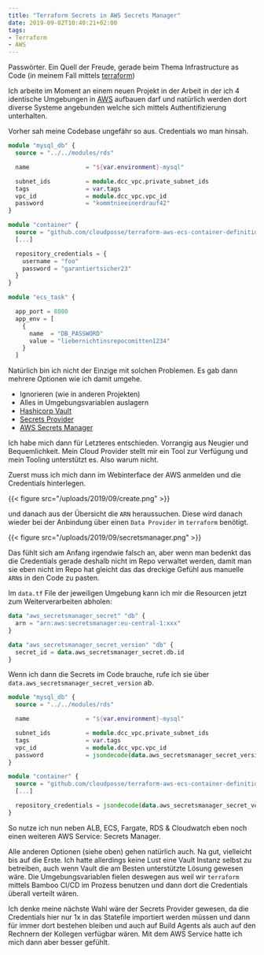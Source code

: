 ```yaml
---
title: "Terraform Secrets in AWS Secrets Manager"
date: 2019-09-02T10:40:21+02:00
tags:
- Terraform
- AWS
---
```


Passwörter. Ein Quell der Freude, gerade beim Thema Infrastructure as Code
(in meinem Fall mittels [terraform](https://terraform.io))

Ich arbeite im Moment an einem neuen Projekt in der Arbeit in der ich
4 identische Umgebungen in [AWS](https://aws.amazon.com/) aufbauen darf und
natürlich werden dort diverse Systeme angebunden welche sich mittels
Authentifizierung unterhalten.

Vorher sah meine Codebase ungefähr so aus. Credentials wo man hinsah.

``` terraform
module "mysql_db" {
  source = "../../modules/rds"

  name                = "${var.environment}-mysql"

  subnet_ids          = module.dcc_vpc.private_subnet_ids
  tags                = var.tags
  vpc_id              = module.dcc_vpc.vpc_id
  password            = "kommtnieeinerdrauf42"
}

module "container" {
  source = "github.com/cloudposse/terraform-aws-ecs-container-definition"
  [...]

  repository_credentials = {
    username = "foo"
    password = "garantiertsicher23"
  }
}

module "ecs_task" {

  app_port = 8080
  app_env = [
    {
      name  = "DB_PASSWORD"
      value = "liebernichtinsrepocomitten1234"
    }
  ]
```

Natürlich bin ich nicht der Einzige mit solchen Problemen.
Es gab dann mehrere Optionen wie ich damit umgehe.

* Ignorieren (wie in anderen Projekten)
* Alles in Umgebungsvariablen auslagern
* [Hashicorp Vault](https://www.vaultproject.io/)
* [Secrets Provider](https://github.com/tweag/terraform-provider-secret)
* [AWS Secrets Manager](https://aws.amazon.com/secrets-manager/)

Ich habe mich dann für Letzteres entschieden. Vorrangig aus Neugier und
Bequemlichkeit. Mein Cloud Provider stellt mir ein Tool zur Verfügung und
mein Tooling unterstützt es. Also warum nicht.

Zuerst muss ich mich dann im Webinterface der AWS anmelden und die
Credentials hinterlegen.

{{< figure src="/uploads/2019/09/create.png" >}}

und danach aus der Übersicht die `ARN` heraussuchen. Diese wird danach wieder
bei der Anbindung über einen `Data Provider` in `terraform` benötigt.

{{< figure src="/uploads/2019/09/secretsmanager.png" >}}

Das fühlt sich am Anfang irgendwie falsch an, aber wenn man bedenkt das die
Credentials gerade deshalb nicht im Repo verwaltet werden, damit man sie eben
nicht im Repo hat gleicht das das dreckige Gefühl aus manuelle `ARN`s in den
Code zu pasten.

Im `data.tf` File der jeweiligen Umgebung kann ich mir die Resourcen jetzt
zum Weiterverarbeiten abholen:

``` terraform
data "aws_secretsmanager_secret" "db" {
  arn = "arn:aws:secretsmanager:eu-central-1:xxx"
}

data "aws_secretsmanager_secret_version" "db" {
  secret_id = data.aws_secretsmanager_secret.db.id
}
```

Wenn ich dann die Secrets im Code brauche, rufe ich sie über
`data.aws_secretsmanager_secret_version` ab.

``` terraform
module "mysql_db" {
  source = "../../modules/rds"

  name                = "${var.environment}-mysql"

  subnet_ids          = module.dcc_vpc.private_subnet_ids
  tags                = var.tags
  vpc_id              = module.dcc_vpc.vpc_id
  password            = jsondecode(data.aws_secretsmanager_secret_version.mysql.secret_string)["password"]
}

module "container" {
  source = "github.com/cloudposse/terraform-aws-ecs-container-definition"
  [...]

  repository_credentials = jsondecode(data.aws_secretsmanager_secret_version.repo.secret_string)
}
```

So nutze ich nun neben ALB, ECS, Fargate, RDS & Cloudwatch eben noch einen
weiteren AWS Service: Secrets Manager.

Alle anderen Optionen (siehe oben) gehen natürlich auch. Na gut, vielleicht
bis auf die Erste. Ich hatte allerdings keine Lust eine Vault Instanz selbst
zu betreiben, auch wenn Vault die am Besten unterstützte Lösung gewesen wäre.
Die Umgebungsvariablen fielen deswegen aus weil wir `terraform` mittels
Bamboo CI/CD im Prozess benutzen und dann dort die Credentials überall
verteilt wären.

Ich denke meine nächste Wahl wäre der Secrets Provider gewesen, da die
Credentials hier nur 1x in das Statefile importiert werden müssen und dann
für immer dort bestehen bleiben und auch auf Build Agents als auch auf den
Rechnern der Kollegen verfügbar wären. Mit dem AWS Service hatte ich mich
dann aber besser gefühlt.
